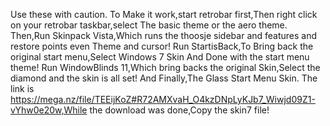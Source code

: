 Use these with caution.
To Make it work,start retrobar first,Then right click on your retrobar taskbar,select The basic theme or the aero theme.
Then,Run Skinpack Vista,Which runs the thoosje sidebar and features and restore points even Theme and cursor!
Run StartisBack,To Bring back the original start menu,Select Windows 7 Skin And Done with the start menu theme!
Run WindowBlinds 11,Which bring backs the original Skin,Select the diamond and the skin is all set!
And Finally,The Glass Start Menu Skin. The link is https://mega.nz/file/TEEijKoZ#R72AMXvaH_O4kzDNpLyKJb7_Wiwjd09Z1-vYhw0e20w,While the download was done,Copy the skin7 file!
